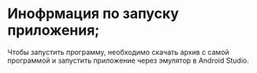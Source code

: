 # Инофрмация по запуску приложения;
Чтобы запустить программу, необходимо скачать архив с самой программой и запустить приложение через эмулятор в Android Studio.
